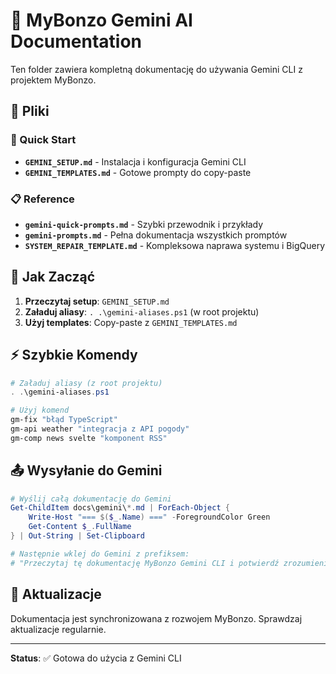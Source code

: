 # 🧠 MyBonzo Gemini AI Documentation

Ten folder zawiera kompletną dokumentację do używania Gemini CLI z projektem MyBonzo.

## 📁 Pliki

### 🚀 Quick Start

- **`GEMINI_SETUP.md`** - Instalacja i konfiguracja Gemini CLI
- **`GEMINI_TEMPLATES.md`** - Gotowe prompty do copy-paste

### 📋 Reference

- **`gemini-quick-prompts.md`** - Szybki przewodnik i przykłady
- **`gemini-prompts.md`** - Pełna dokumentacja wszystkich promptów
- **`SYSTEM_REPAIR_TEMPLATE.md`** - Kompleksowa naprawa systemu i BigQuery

## 🎯 Jak Zacząć

1. **Przeczytaj setup**: `GEMINI_SETUP.md`
2. **Załaduj aliasy**: `. .\gemini-aliases.ps1` (w root projektu)
3. **Użyj templates**: Copy-paste z `GEMINI_TEMPLATES.md`

## ⚡ Szybkie Komendy

```powershell
# Załaduj aliasy (z root projektu)
. .\gemini-aliases.ps1

# Użyj komend
gm-fix "błąd TypeScript"
gm-api weather "integracja z API pogody"
gm-comp news svelte "komponent RSS"
```

## 📤 Wysyłanie do Gemini

```powershell
# Wyślij całą dokumentację do Gemini
Get-ChildItem docs\gemini\*.md | ForEach-Object {
    Write-Host "=== $($_.Name) ===" -ForegroundColor Green
    Get-Content $_.FullName
} | Out-String | Set-Clipboard

# Następnie wklej do Gemini z prefiksem:
# "Przeczytaj tę dokumentację MyBonzo Gemini CLI i potwierdź zrozumienie:"
```

## 🔄 Aktualizacje

Dokumentacja jest synchronizowana z rozwojem MyBonzo. Sprawdzaj aktualizacje regularnie.

---

**Status**: ✅ Gotowa do użycia z Gemini CLI
